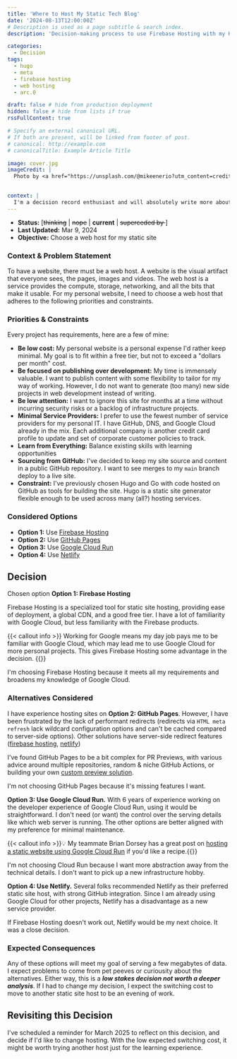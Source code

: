 ```yaml
---
title: 'Where to Host My Static Tech Blog'
date: '2024-08-13T12:00:00Z'
# Description is used as a page subtitle & search index.
description: 'Decision-making process to use Firebase Hosting with my Hugo site.'

categories:
  - Decision
tags:
  - hugo
  - meta
  - firebase hosting
  - web hosting
  - arc.0

draft: false # hide from production deployment
hidden: false # hide from lists if true
rssFullContent: true

# Specify an external canonical URL.
# If both are present, will be linked from footer of post.
# canonical: http://example.com
# canonicalTitle: Example Article Title

image: cover.jpg
imageCredit: |
  Photo by <a href="https://unsplash.com/@mikeenerio?utm_content=creditCopyText&utm_medium=referral&utm_source=unsplash">Mike Enerio</a> on <a href="https://unsplash.com/photos/aerial-view-of-grass-H58bnmnedTc?utm_content=creditCopyText&utm_medium=referral&utm_source=unsplash">Unsplash</a>
  

context: | 
  I'm a decision record enthusiast and will absolutely write more about this in the future. This post format is inspired by [Architectural Decision Records](https://adr.github.io/) and is meant to show how I got to Firebase Hosting, not how to use it.
---
```


* **Status:** [~~thinking~~ | ~~nope~~ | **current** | ~~superceded by <record>~~]
* **Last Updated:** Mar 9, 2024
* **Objective:** Choose a web host for my static site

### Context & Problem Statement

To have a website, there must be a web host. A website is the visual artifact that everyone sees, the pages, images and videos. The web host is a service provides the compute, storage, networking, and all the bits that make it usable. For my personal website, I need to choose a web host that adheres to the following priorities and constraints.

### Priorities & Constraints <!-- optional -->

Every project has requirements, here are a few of mine:

* **Be low cost:** My personal website is a personal expense I'd rather keep minimal. My goal is to fit within a free tier, but not to exceed a "dollars per month" cost.
* **Be focused on publishing over development:** My time is immensely valuable. I want to publish content with some flexibility to tailor for my way of working. However, I do not want to generate (too many) new side projects in web development instead of writing.
* **Be low attention:** I want to ignore this site for months at a time without incurring security risks or a backlog of infrastructure projects.
* **Minimal Service Providers:** I prefer to use the fewest number of service providers for my personal IT. I have GitHub, DNS, and Google Cloud already in the mix. Each additional company is another credit card profile to update and set of corporate customer policies to track.
* **Learn from Everything:** Balance existing skills with learning opportunities
* **Sourcing from GitHub:** I've decided to keep my site source and content in a public GitHub repository. I want to see merges to my `main` branch deploy to a live site.
* **Constraint:** I've previously chosen Hugo and Go with code hosted on GitHub as tools for building the site. Hugo is a static site generator flexible enough to be used across many (all?) hosting services.

### Considered Options

* **Option 1:** Use [Firebase Hosting](https://firebase.google.com/docs/hosting)
* **Option 2:** Use [GitHub Pages](https://pages.github.com/)
* **Option 3:** Use [Google Cloud Run](https://cloud.google.com/run/docs/)
* **Option 4:** Use [Netlify](https://www.netlify.com/)

## Decision

Chosen option **Option 1: Firebase Hosting**

Firebase Hosting is a specialized tool for static site hosting, providing ease of deployment, a global CDN, and a good free tier. I have a lot of familiarity with Google Cloud, but less familiarity with the Firebase products.

{{< callout info >}}
Working for Google means my day job pays me to be familiar with Google Cloud, which may lead me to use Google Cloud for more personal projects. This gives Firebase Hosting some advantage in the decision.
{{</callout>}}

I'm choosing Firebase Hosting because it meets all my requirements and broadens my knowledge of Google Cloud.

### Alternatives Considered

I have experience hosting sites on **Option 2: GitHub Pages**. However, I have been frustrated by the lack of performant redirects (redirects via `HTML meta refresh` lack wildcard configuration options and can't be cached compared to server-side options). Other solutions have server-side redirect features ([firebase hosting](https://firebase.google.com/docs/hosting/full-config#redirects), [netlify](https://docs.netlify.com/routing/redirects/))

I've found GitHub Pages to be a bit complex for PR Previews, with various advice around multiple repositories, random & niche GitHub Actions, or building your own [custom preview solution](https://github.com/grayside/gh-page-previews).

I'm not choosing GitHub Pages because it's missing features I want.

**Option 3: Use Google Cloud Run.** With 6 years of experience working on the developer experience of Google Cloud Run, using it would be straightforward. I don't need (or want) the control over the serving details like which web server is running. The other options are better aligned with my preference for minimal maintenance.

{{< callout info >}}💡 My teammate Brian Dorsey has a great post on [hosting a static website using Google Cloud Run](https://til.cafe/blog/2024/hosting-static-web-site-using-google-cloud-run/) if you'd like a recipe.{{</callout>}}

I'm not choosing Cloud Run because I want more abstraction away from the technical details. I don't want to pick up a new infrastructure hobby.

**Option 4: Use Netlify.** Several folks recommended Netlify as their preferred static site host, with strong GitHub integration. Since I am already using Google Cloud for other projects, Netlify has a disadvantage as a new service provider.

If Firebase Hosting doesn't work out, Netlify would be my next choice. It was a close decision.

### Expected Consequences

Any of these options will meet my goal of serving a few megabytes of data. I expect problems to come from pet peeves or curiousity about the alternatives. Either way, this is a **_low stakes decision not worth a deeper analysis_**. If I had to change my decision, I expect the switching cost to move to another static site host to be an evening of work.

## Revisiting this Decision

I've scheduled a reminder for March 2025 to reflect on this decision, and decide if I'd like to change hosting. With the low expected switching cost, it might be worth trying another host just for the learning experience.
